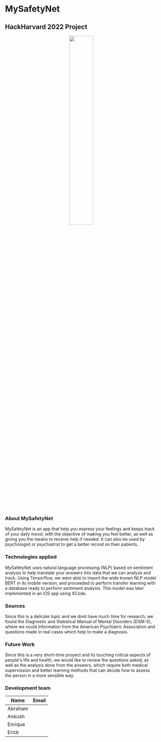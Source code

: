 # MySafetyNet

## HackHarvard 2022 Project
<p align="center">
    <img width=40% height=40% src="https://live.staticflickr.com/65535/52430871329_168339da3a_z.jpg">
</p>

### About MySafetyNet
MySafetyNet is an app that help you express your feelings and keeps track of your daily mood, with the objective of making you feel better, as well as giving you the means to receive help if needed. It can also be used by psychologist or psychiatrist to get a better record on their patients.

### Technologies applied
MySafetyNet uses natural language processing (NLP) based on sentiment analysis to help translate your answers into data that we can analyze and track. Using Tensorflow, we were able to import the wide known NLP model BERT in its mobile version, and proceeded to perform transfer learning with a database ready to perform sentiment analysis. This model was later implemented in an iOS app using XCode.

### Sources
Since this is a delicate topic and we dont have much time for research, we found the Diagnostic and Statistical Manual of Mental Disorders (DSM-5), where we could information from the Amarican Psychiatric Association and questions made in real cases which help to make a diagnosis. 

### Future Work
Since this is a very short-time proyect and its touching critical aspects of people's life and health, we would like to review the questions asked, as well as the analysis done from the answers, which require both medical supervission and better learning methods that can decide how to assess the person in a more sensible way.

### Development team
| Name | Email |
| ---- | ----- |
| Abraham | |
| Ankush | |
| Enrique | |
| Erick | |
